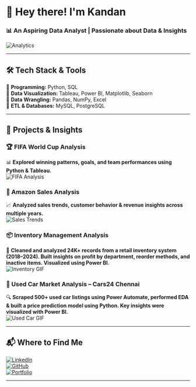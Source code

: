 # 👋 Hey there! I'm **Kandan**  
### 📊 An **Aspiring Data Analyst** | Passionate about Data & Insights  

![Analytics](https://media.giphy.com/media/VbnUQpnihPSIgIXuZv/giphy.gif)  

---

## 🛠 **Tech Stack & Tools**  
🔹 **Programming:** Python, SQL  
🔹 **Data Visualization:** Tableau, Power BI, Matplotlib, Seaborn  
🔹 **Data Wrangling:** Pandas, NumPy, Excel  
🔹 **ETL & Databases:** MySQL, PostgreSQL  

---

## 🚀 **Projects & Insights**

### 🏆 FIFA World Cup Analysis  
📊 **Explored winning patterns, goals, and team performances using Python & Tableau.**  
![FIFA Analysis](https://media3.giphy.com/media/v1.Y2lkPTc5MGI3NjExOW9sbWg4eHZhaDF6NHkycXdpdHV2Z3pobW82OW01M2R3M3J0YjhxYyZlcD12MV9pbnRlcm5hbF9naWZfYnlfaWQmY3Q9cw/3eJ9NqWx2FLuSOe1qu/giphy.gif)  

### 🛒 Amazon Sales Analysis  
📈 **Analyzed sales trends, customer behavior & revenue insights across multiple years.**  
![Sales Trends](https://media4.giphy.com/media/v1.Y2lkPTc5MGI3NjExZTFvdDVtenIwcTNpNWR0MG04N3p1dGJ0Mnd0c2Jobnl6OWdsOG52MyZlcD12MV9pbnRlcm5hbF9naWZfYnlfaWQmY3Q9Zw/U1lYLhJAjcYNiwWRiN/giphy.gif)  

### 📦 Inventory Management Analysis  
🧾 **Cleaned and analyzed 24K+ records from a retail inventory system (2018–2024). Built insights on profit by department, reorder methods, and inactive items. Visualized using Power BI.**  
![Inventory GIF](https://media2.giphy.com/media/v1.Y2lkPTc5MGI3NjExaTIyZzIydnh5eXlydnlqa25laTJkdnR2NWVhem5oMmZzamZrc3J5cSZlcD12MV9pbnRlcm5hbF9naWZfYnlfaWQmY3Q9Zw/3ohs7UjgdqCnkEYcsE/giphy.gif)  

### 🚗 Used Car Market Analysis – Cars24 Chennai  
🔍 **Scraped 500+ used car listings using Power Automate, performed EDA & built a price prediction model using Python. Key insights were visualized with Power BI.**  
![Used Car GIF](https://media0.giphy.com/media/v1.Y2lkPTc5MGI3NjExMTJqNDl3bHpxc3JkeXFlNnQzZHJxNXE4b3I3N2pyNXVrYXo2Mjc0dSZlcD12MV9pbnRlcm5hbF9naWZfYnlfaWQmY3Q9Zw/MSU9sITGoHWMGGVn9n/giphy.gif)  

---

## 📬 **Where to Find Me**  
[![LinkedIn](https://img.shields.io/badge/LinkedIn-Kandan-blue?style=for-the-badge&logo=linkedin)](https://www.linkedin.com/in/kandan-s/)  
[![GitHub](https://img.shields.io/badge/GitHub-Kandan-black?style=for-the-badge&logo=github)](https://github.com/Kandan-S)  
[![Portfolio](https://img.shields.io/badge/Portfolio-Visit-brightgreen?style=for-the-badge&logo=web)](https://kandan.framer.website/)  



---

<!---
Kandan-S/Kandan-S is a ✨ special ✨ repository because its `README.md` (this file) appears on your GitHub profile.
You can click the Preview link to take a look at your changes.
--->
